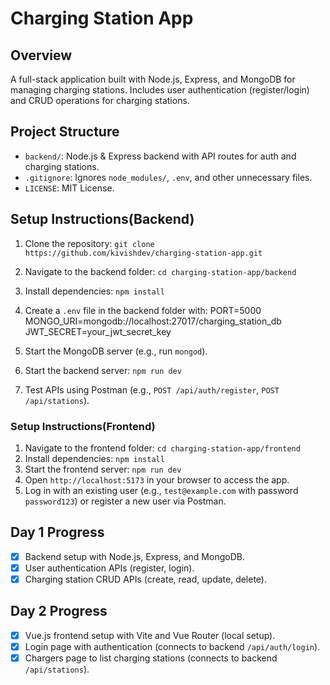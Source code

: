 # Charging Station App

## Overview
A full-stack application built with Node.js, Express, and MongoDB for managing charging stations. Includes user authentication (register/login) and CRUD operations for charging stations.

## Project Structure
- `backend/`: Node.js & Express backend with API routes for auth and charging stations.
- `.gitignore`: Ignores `node_modules/`, `.env`, and other unnecessary files.
- `LICENSE`: MIT License.

## Setup Instructions(Backend)
1. Clone the repository: `git clone https://github.com/kivishdev/charging-station-app.git`
2. Navigate to the backend folder: `cd charging-station-app/backend`
3. Install dependencies: `npm install`
4. Create a `.env` file in the backend folder with:
PORT=5000
MONGO_URI=mongodb://localhost:27017/charging_station_db
JWT_SECRET=your_jwt_secret_key

5. Start the MongoDB server (e.g., run `mongod`).
6. Start the backend server: `npm run dev`
7. Test APIs using Postman (e.g., `POST /api/auth/register`, `POST /api/stations`).


### Setup Instructions(Frontend)
1. Navigate to the frontend folder: `cd charging-station-app/frontend`
2. Install dependencies: `npm install`
3. Start the frontend server: `npm run dev`
4. Open `http://localhost:5173` in your browser to access the app.
5. Log in with an existing user (e.g., `test@example.com` with password `password123`) or register a new user via Postman.

## Day 1 Progress
- [x] Backend setup with Node.js, Express, and MongoDB.
- [x] User authentication APIs (register, login).
- [x] Charging station CRUD APIs (create, read, update, delete).

## Day 2 Progress
- [x] Vue.js frontend setup with Vite and Vue Router (local setup).
- [x] Login page with authentication (connects to backend `/api/auth/login`).
- [x] Chargers page to list charging stations (connects to backend `/api/stations`).